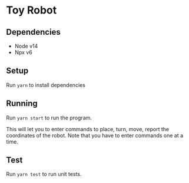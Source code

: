 # Toy Robot

## Dependencies
* Node v14
* Npx v6


## Setup
Run `yarn` to install dependencies

## Running
Run `yarn start` to run the program. 

This will let you to enter commands to place, turn, move, report the coordinates of the robot. 
Note that you have to enter commands one at a time.

## Test
Run `yarn test` to run unit tests.